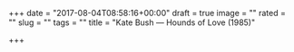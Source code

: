 +++
date = "2017-08-04T08:58:16+00:00"
draft = true
image = ""
rated = ""
slug = ""
tags = ""
title = "Kate Bush — Hounds of Love (1985)"

+++
